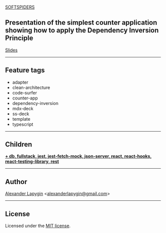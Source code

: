 [SOFTSPIDERS](https://github.com/softspiders/softspiders)

## Presentation of the simplest counter application showing how to apply the Dependency Inversion Principle

[Slides](https://csb-9kg5y-8d0n41fyp.now.sh/)

---

## Feature tags
- adapter
- clean-architecture
- code-surfer
- counter-app
- dependency-inversion
- mdx-deck
- ss-deck
- template
- typescript

---

## Children
[**+ db, fullstack, jest, jest-fetch-mock, json-server, react, react-hooks, react-testing-library, rest**](https://github.com/softspiders/ca-react-rest-api-starter)

---

## Author

[Alexander Lapygin](https://github.com/AlexanderLapygin) <<alexanderlapygin@gmail.com>>

---

## License

Licensed under the [MIT license](./LICENSE).
